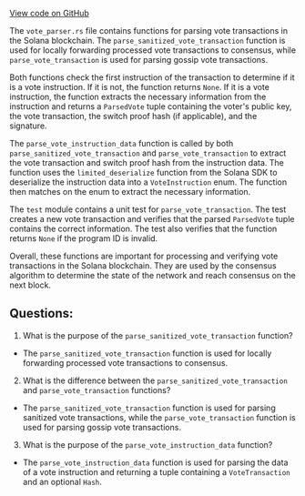 [View code on GitHub](https://github.com/solana-labs/solana/blob/master/runtime/src/vote_parser.rs)

The `vote_parser.rs` file contains functions for parsing vote transactions in the Solana blockchain. The `parse_sanitized_vote_transaction` function is used for locally forwarding processed vote transactions to consensus, while `parse_vote_transaction` is used for parsing gossip vote transactions.

Both functions check the first instruction of the transaction to determine if it is a vote instruction. If it is not, the function returns `None`. If it is a vote instruction, the function extracts the necessary information from the instruction and returns a `ParsedVote` tuple containing the voter's public key, the vote transaction, the switch proof hash (if applicable), and the signature.

The `parse_vote_instruction_data` function is called by both `parse_sanitized_vote_transaction` and `parse_vote_transaction` to extract the vote transaction and switch proof hash from the instruction data. The function uses the `limited_deserialize` function from the Solana SDK to deserialize the instruction data into a `VoteInstruction` enum. The function then matches on the enum to extract the necessary information.

The `test` module contains a unit test for `parse_vote_transaction`. The test creates a new vote transaction and verifies that the parsed `ParsedVote` tuple contains the correct information. The test also verifies that the function returns `None` if the program ID is invalid.

Overall, these functions are important for processing and verifying vote transactions in the Solana blockchain. They are used by the consensus algorithm to determine the state of the network and reach consensus on the next block.
## Questions: 
 1. What is the purpose of the `parse_sanitized_vote_transaction` function?
- The `parse_sanitized_vote_transaction` function is used for locally forwarding processed vote transactions to consensus.

2. What is the difference between the `parse_sanitized_vote_transaction` and `parse_vote_transaction` functions?
- The `parse_sanitized_vote_transaction` function is used for parsing sanitized vote transactions, while the `parse_vote_transaction` function is used for parsing gossip vote transactions.

3. What is the purpose of the `parse_vote_instruction_data` function?
- The `parse_vote_instruction_data` function is used for parsing the data of a vote instruction and returning a tuple containing a `VoteTransaction` and an optional `Hash`.